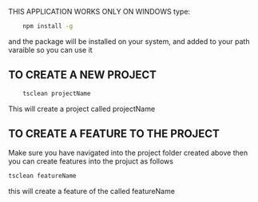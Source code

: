 THIS APPLICATION WORKS ONLY ON WINDOWS
type:

```bash
    npm install -g
```

and the package will be installed on your system, and added to your path varaible so you can use it 

## TO CREATE A NEW PROJECT
```bash
    tsclean projectName
```
This will create a project called projectName

## TO CREATE A FEATURE TO THE PROJECT
Make sure you have navigated into the project folder created above
then you can create features into the projuct as follows

```bash
tsclean featureName
```

this will create a feature of the called featureName